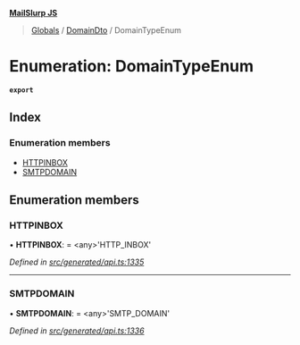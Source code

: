 **[MailSlurp JS](../README.md)**

> [Globals](../README.md) / [DomainDto](../modules/domaindto.md) / DomainTypeEnum

# Enumeration: DomainTypeEnum

**`export`** 

## Index

### Enumeration members

* [HTTPINBOX](domaindto.domaintypeenum.md#httpinbox)
* [SMTPDOMAIN](domaindto.domaintypeenum.md#smtpdomain)

## Enumeration members

### HTTPINBOX

•  **HTTPINBOX**:  = \<any>'HTTP\_INBOX'

*Defined in [src/generated/api.ts:1335](https://github.com/mailslurp/mailslurp-client/blob/24bff2e/src/generated/api.ts#L1335)*

___

### SMTPDOMAIN

•  **SMTPDOMAIN**:  = \<any>'SMTP\_DOMAIN'

*Defined in [src/generated/api.ts:1336](https://github.com/mailslurp/mailslurp-client/blob/24bff2e/src/generated/api.ts#L1336)*
